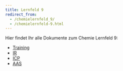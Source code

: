 ```yaml
---
title: Lernfeld 9
redirect_from:
  - /chemielernfeld_9/
  - /chemielernfeld-9.html
---
```

Hier findet Ihr alle Dokumente zum Chemie Lernfeld 9:

- [Training](/chemie/lernfeld_9/Training/)
- [IR](/chemie/lernfeld_9/IR/)
- [ICP](/chemie/lernfeld_9/ICP/)
- [AAS](/chemie/lernfeld_9/AAS/)
